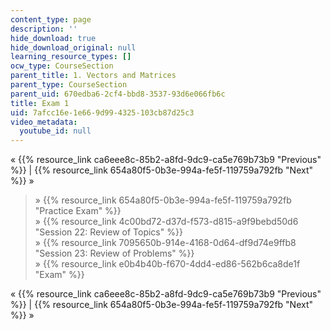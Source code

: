 ```yaml
---
content_type: page
description: ''
hide_download: true
hide_download_original: null
learning_resource_types: []
ocw_type: CourseSection
parent_title: 1. Vectors and Matrices
parent_type: CourseSection
parent_uid: 670edba6-2cf4-bbd8-3537-93d6e066fb6c
title: Exam 1
uid: 7afcc16e-1e66-9d99-4325-103cb87d25c3
video_metadata:
  youtube_id: null
---
```


« {{% resource_link ca6eee8c-85b2-a8fd-9dc9-ca5e769b73b9 "Previous" %}} | {{% resource_link 654a80f5-0b3e-994a-fe5f-119759a792fb "Next" %}} »

> » {{% resource_link 654a80f5-0b3e-994a-fe5f-119759a792fb "Practice Exam" %}}  
> » {{% resource_link 4c00bd72-d37d-f573-d815-a9f9bebd50d6 "Session 22: Review of Topics" %}}  
> » {{% resource_link 7095650b-914e-4168-0d64-df9d74e9ffb8 "Session 23: Review of Problems" %}}  
> » {{% resource_link e0b4b40b-f670-4dd4-ed86-562b6ca8de1f "Exam" %}}

« {{% resource_link ca6eee8c-85b2-a8fd-9dc9-ca5e769b73b9 "Previous" %}} | {{% resource_link 654a80f5-0b3e-994a-fe5f-119759a792fb "Next" %}} »